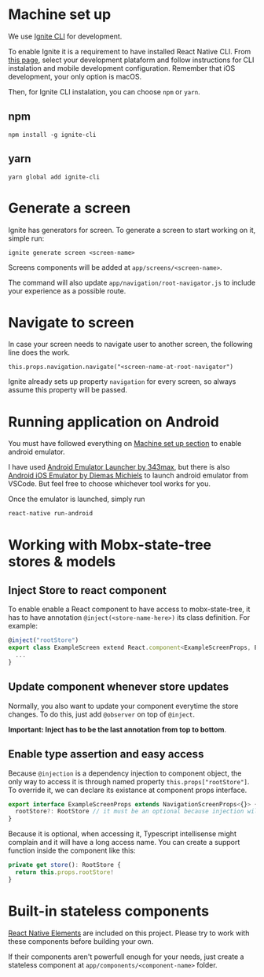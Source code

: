 # Machine set up #

We use [Ignite CLI](https://github.com/infinitered/ignite) for development.

To enable Ignite it is a requirement to have installed React Native CLI.
From [this page](https://facebook.github.io/react-native/docs/getting-started.html#content), select your development plataform and follow instructions for CLI instalation and mobile development configuration. Remember that iOS development, your only option is macOS.

Then, for Ignite CLI instalation, you can choose `npm` or `yarn`.

## npm

```
npm install -g ignite-cli
```

## yarn

```
yarn global add ignite-cli
```

# Generate a screen

Ignite has generators for screen. To generate a screen to start working on it, simple run:

```
ignite generate screen <screen-name>
```

Screens components will be added at `app/screens/<screen-name>`.

The command will also update `app/navigation/root-navigator.js` to include your experience as a possible route.

# Navigate to screen

In case your screen needs to navigate user to another screen, the following line does the work.

```
this.props.navigation.navigate("<screen-name-at-root-navigator")
```

Ignite already sets up property `navigation` for every screen, so always assume this property will be passed.

# Running application on Android

You must have followed everything on [Machine set up section](#machine-set-up) to enable android emulator.

I have used [Android Emulator Launcher by 343max](https://marketplace.visualstudio.com/items?itemName=343max.android-emulator-launcher), but there is also [Android iOS Emulator by Diemas Michiels](https://marketplace.visualstudio.com/items?itemName=DiemasMichiels.emulate) to launch android emulator from VSCode. But feel free to choose whichever tool works for you.

Once the emulator is launched, simply run
```
react-native run-android
```

# Working with Mobx-state-tree stores & models

## Inject Store to react component
To enable enable a React component to have access to mobx-state-tree, it has to have annotation `@inject(<store-name-here>)` its class definition. For example:

```typescript
@inject("rootStore")
export class ExampleScreen extend React.component<ExampleScreenProps, ExampleScreenState> {
  ...
}
```

## Update component whenever store updates

Normally, you also want to update your component everytime the store changes. To do this, just add `@observer` on top of `@inject`.

**Important: Inject has to be the last annotation from top to bottom**.

## Enable type assertion and easy access

Because `@injection` is a dependency injection to component object, the only way to access it is through named property `this.props["rootStore"]`. To override it, we can declare its existance at component props interface.

```typescript
export interface ExampleScreenProps extends NavigationScreenProps<{}> {
  rootStore?: RootStore // it must be an optional because injection will occur at run-time
}
```

Because it is optional, when accessing it, Typescript intellisense might complain and it will have a long access name. You can create a support function inside the component like this:

```typescript
private get store(): RootStore {
  return this.props.rootStore!
}
```

# Built-in stateless components

[React Native Elements](https://react-native-training.github.io/react-native-elements/docs/overview.html) are included on this project. Please try to work with these components before building your own.

If their components aren't powerfull enough for your needs, just create a stateless component at `app/components/<component-name>` folder.